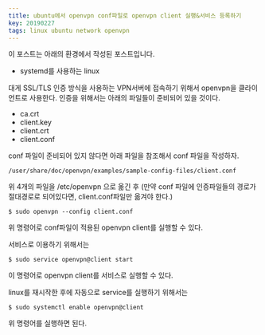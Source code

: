 ```yaml
---
title: ubuntu에서 openvpn conf파일로 openvpn client 실행&서비스 등록하기
key: 20190227
tags: linux ubuntu network openvpn
---
```


<!--more-->

이 포스트는 아래의 환경에서 작성된 포스트입니다.

* systemd를 사용하는 linux

대게 SSL/TLS 인증 방식을 사용하는 VPN서버에 접속하기 위해서 openvpn을 클라이언트로 사용한다.
인증을 위해서는 아래의 파일들이 준비되어 있을 것이다.

* ca.crt
* client.key
* client.crt
* client.conf

conf 파일이 준비되어 있지 않다면 아래 파일을 참조해서 conf 파일을 작성하자.

```
/user/share/doc/openvpn/examples/sample-config-files/client.conf
```

위 4개의 파일을 /etc/openvpn 으로 옮긴 후 (만약 conf 파일에 인증파일들의 경로가 절대경로로 되어있다면, client.conf파일만 옮겨야 한다.)

```
$ sudo openvpn --config client.conf
```

위 명령어로 conf파일이 적용된 openvpn client를 실행할 수 있다.

서비스로 이용하기 위해서는

```
$ sudo service openvpn@client start
```

이 명령어로 openvpn client를 서비스로 실행할 수 있다.

linux를 재시작한 후에 자동으로 service를 실행하기 위해서는

```
$ sudo systemctl enable openvpn@client
```

위 명령어를 실행하면 된다.
